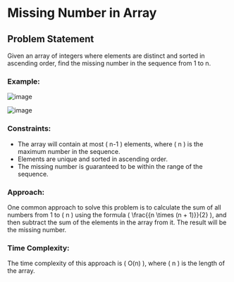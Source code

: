 # Missing Number in Array

## Problem Statement

Given an array of integers where elements are distinct and sorted in ascending order, find the missing number in the sequence from 1 to n. 

### Example:

![image](https://github.com/DeekshaMalviya/100-Days-of-Code/assets/132806772/248766dc-7446-4c67-967b-15332796e192)

![image](https://github.com/DeekshaMalviya/100-Days-of-Code/assets/132806772/60f7edb4-8bb2-4352-a7d4-60b5fb8a3201)



### Constraints:

- The array will contain at most \( n-1 \) elements, where \( n \) is the maximum number in the sequence.
- Elements are unique and sorted in ascending order.
- The missing number is guaranteed to be within the range of the sequence.

### Approach:

One common approach to solve this problem is to calculate the sum of all numbers from 1 to \( n \) using the formula \( \frac{{n \times (n + 1)}}{2} \), and then subtract the sum of the elements in the array from it. The result will be the missing number.

### Time Complexity:

The time complexity of this approach is \( O(n) \), where \( n \) is the length of the array.

